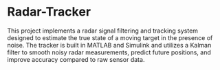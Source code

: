 # Radar-Tracker
This project implements a radar signal filtering and tracking system designed to estimate the true state of a moving target in the presence of noise. The tracker is built in MATLAB and Simulink and utilizes a Kalman filter to smooth noisy radar measurements, predict future positions, and improve accuracy compared to raw sensor data.
